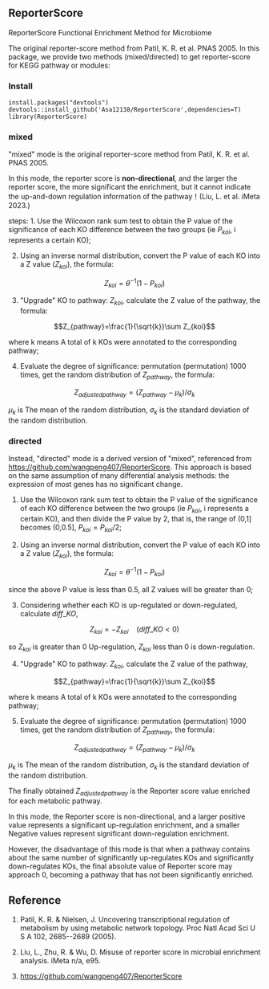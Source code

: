 ## ReporterScore

ReporterScore Functional Enrichment Method for Microbiome

The original reporter-score method from Patil, K. R. et al. PNAS 2005. In this package, we provide two methods (mixed/directed) to get reporter-score for KEGG pathway or modules:

### Install

`install.packages("devtools")`\
`devtools::install_github('Asa12138/ReporterScore',dependencies=T)`\
`library(ReporterScore)`

### mixed

"mixed" mode is the original reporter-score method from Patil, K. R. et al. PNAS 2005.

In this mode, the reporter score is **non-directional**, and the larger the reporter score, the more significant the enrichment, but it cannot indicate the up-and-down regulation information of the pathway！(Liu, L. et al. iMeta 2023.)

steps: 1. Use the Wilcoxon rank sum test to obtain the P value of the significance of each KO difference between the two groups (ie $P_{koi}$, i represents a certain KO);

2.  Using an inverse normal distribution, convert the P value of each KO into a Z value ($Z_{koi}$), the formula:

$$Z_{koi}=\theta ^{-1}(1-P_{koi})$$

3.  "Upgrade" KO to pathway: $Z_{koi}$, calculate the Z value of the pathway, the formula:

$$Z_{pathway}=\frac{1}{\sqrt{k}}\sum Z_{koi}$$

where k means A total of k KOs were annotated to the corresponding pathway;

4.  Evaluate the degree of significance: permutation (permutation) 1000 times, get the random distribution of $Z_{pathway}$, the formula:

$$Z_{adjustedpathway}=(Z_{pathway}-\mu _k)/\sigma _k$$

$μ_k$ is The mean of the random distribution, $σ_k$ is the standard deviation of the random distribution.

### directed

Instead, "directed" mode is a derived version of "mixed", referenced from <https://github.com/wangpeng407/ReporterScore>. This approach is based on the same assumption of many differential analysis methods: the expression of most genes has no significant change.

1.  Use the Wilcoxon rank sum test to obtain the P value of the significance of each KO difference between the two groups (ie $P_{koi}$, i represents a certain KO), and then divide the P value by 2, that is, the range of (0,1] becomes (0,0.5], $P_{koi}=P_{koi}/2$;

2.  Using an inverse normal distribution, convert the P value of each KO into a Z value ($Z_{koi}$), the formula:

$$Z_{koi}=\theta ^{-1}(1-P_{koi})$$

since the above P value is less than 0.5, all Z values will be greater than 0;

3.  Considering whether each KO is up-regulated or down-regulated, calculate $diff\_KO$,

$$Z_{koi}=-Z_{koi}\ \ \ \ (diff\_KO<0)$$

so $Z_{koi}$ is greater than 0 Up-regulation, $Z_{koi}$ less than 0 is down-regulation.

4.  "Upgrade" KO to pathway: $Z_{koi}$, calculate the Z value of the pathway,

$$Z_{pathway}=\frac{1}{\sqrt{k}}\sum Z_{koi}$$

where k means A total of k KOs were annotated to the corresponding pathway;

5.  Evaluate the degree of significance: permutation (permutation) 1000 times, get the random distribution of $Z_{pathway}$, the formula:

$$Z_{adjustedpathway}=(Z_{pathway}-\mu _k)/\sigma _k$$

$μ_k$ is The mean of the random distribution, $σ_k$ is the standard deviation of the random distribution.

The finally obtained $Z_{adjustedpathway}$ is the Reporter score value enriched for each metabolic pathway.

In this mode, the Reporter score is non-directional, and a larger positive value represents a significant up-regulation enrichment, and a smaller Negative values represent significant down-regulation enrichment.

However, the disadvantage of this mode is that when a pathway contains about the same number of significantly up-regulates KOs and significantly down-regulates KOs, the final absolute value of Reporter score may approach 0, becoming a pathway that has not been significantly enriched.

## Reference

1.  Patil, K. R. & Nielsen, J. Uncovering transcriptional regulation of metabolism by using metabolic network topology. Proc Natl Acad Sci U S A 102, 2685--2689 (2005).

2.  Liu, L., Zhu, R. & Wu, D. Misuse of reporter score in microbial enrichment analysis. iMeta n/a, e95.

3.  <https://github.com/wangpeng407/ReporterScore>
